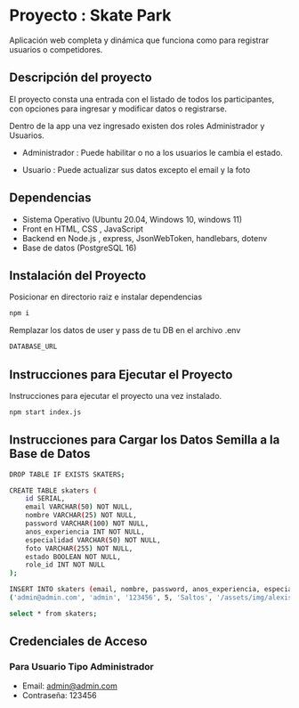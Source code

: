 # Proyecto : Skate Park

Aplicación web completa y dinámica que
funciona como para registrar usuarios o competidores.

## Descripción del proyecto

El proyecto consta una entrada con el listado de todos los participantes, con opciones para ingresar y modificar datos o registrarse.

Dentro de la app una vez ingresado existen dos roles Administrador y Usuarios.

- Administrador :
Puede habilitar o no a los usuarios le cambia el estado.

- Usuario : Puede actualizar sus datos excepto el email y la foto


## Dependencias


- Sistema Operativo (Ubuntu 20.04, Windows 10, windows 11)
- Front en HTML, CSS , JavaScript 
- Backend en Node.js , express, JsonWebToken, handlebars, dotenv
- Base de datos (PostgreSQL 16)


## Instalación del Proyecto

Posicionar en directorio raiz e instalar dependencias

```bash
npm i
```
Remplazar los datos de user y pass de tu DB en el archivo .env

```bash
DATABASE_URL
```


## Instrucciones para Ejecutar el Proyecto

Instrucciones para ejecutar el proyecto una vez instalado.

```bash
npm start index.js
```

## Instrucciones para Cargar los Datos Semilla a la Base de Datos


```bash
DROP TABLE IF EXISTS SKATERS;

CREATE TABLE skaters (
	id SERIAL,
	email VARCHAR(50) NOT NULL,
	nombre VARCHAR(25) NOT NULL,
	password VARCHAR(100) NOT NULL,
	anos_experiencia INT NOT NULL,
	especialidad VARCHAR(50) NOT NULL,
	foto VARCHAR(255) NOT NULL,
	estado BOOLEAN NOT NULL,
	role_id INT NOT NULL
);

INSERT INTO skaters (email, nombre, password, anos_experiencia, especialidad, foto, estado,role_id) VALUES
('admin@admin.com', 'admin', '123456', 5, 'Saltos', '/assets/img/alexis.jpg', TRUE,1);

select * from skaters;
```


## Credenciales de Acceso

### Para Usuario Tipo Administrador

- Email: admin@admin.com
- Contraseña: 123456

